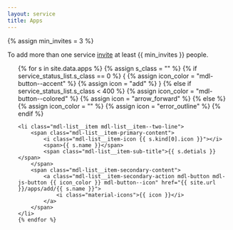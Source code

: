 ```yaml
---
layout: service
title: Apps
---
```


{% assign min_invites = 3 %}

<div class="mdl-card__supporting-text">
    <!-- <strong><a href="{{ site.url }}/people/invite">Invite</a>  {{ min_invites }} or more to add more than one service</strong><br> -->
    <!-- Add Facebook, Google or Microsoft account to sync contacts -->
    To add more than one service <a href="{{ site.url }}/people/invite">invite</a> at least {{ min_invites }} people.
</div>

<ul class="demo-list-two mdl-list">
    {% for s in site.data.apps %}
    {% assign s_class = "" %}
    {% if service_status_list.s_class == 0 %}
    {
        <!-- no account connected -->
        {% assign icon_color = "mdl-button--accent" %}
        {% assign icon = "add" %}
    }
    {% else if service_status_list.s_class < 400 %}
        <!-- all sytem OK -->
        {% assign icon_color = "mdl-button--colored" %}
        {% assign icon = "arrow_forward" %}
    {% else %}
        <!-- warning: required attention -->
        {% assign icon_color = "" %}
        {% assign icon = "error_outline" %}
    {% endif %}

    <li class="mdl-list__item mdl-list__item--two-line">
        <span class="mdl-list__item-primary-content">
            <i class="mdl-list__item-icon {{ s.kind[0].icon }}"></i>
            <span>{{ s.name }}</span>
            <span class="mdl-list__item-sub-title">{{ s.detials }}</span>
        </span>
        <span class="mdl-list__item-secondary-content">
            <a class="mdl-list__item-secondary-action mdl-button mdl-js-button {{ icon_color }} mdl-button--icon" href="{{ site.url }}/apps/add/{{ s.name }}">
                <i class="material-icons">{{ icon }}</i>
            </a>
        </span>
    </li>
    {% endfor %}   
</ul>
